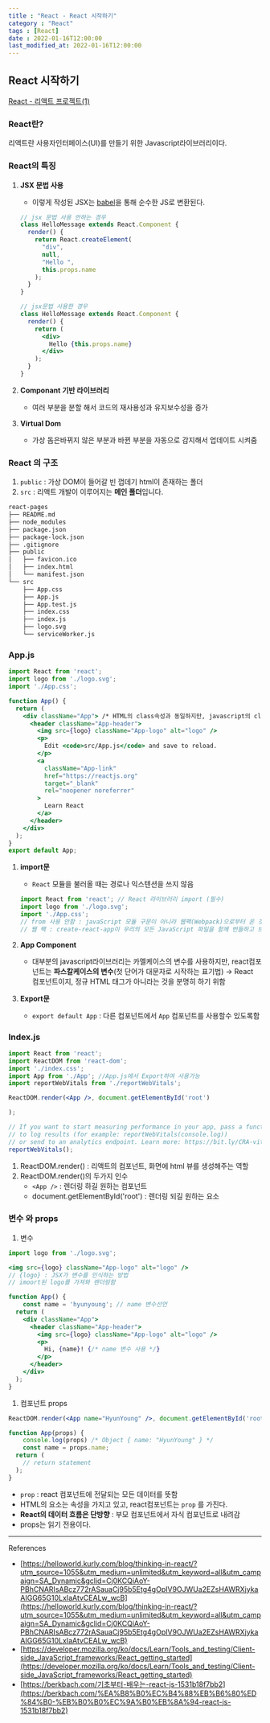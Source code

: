 ```yaml
---
title : "React - React 시작하기"
category : "React"
tags : [React]
date : 2022-01-16T12:00:00
last_modified_at: 2022-01-16T12:00:00
---
```

## React 시작하기

[React - 리액트 프로젝트(1)](https://hy1116.github.io/react/AddReactProject/)

### React란?

리액트란 사용자인터페이스(UI)를 만들기 위한 Javascript라이브러리이다.

### React의 특징

1. **JSX 문법 사용**
    - 이렇게 작성된 JSX는 [babel](https://babeljs.io/repl#?browsers=defaults%2C%20not%20ie%2011%2C%20not%20ie_mob%2011&build=&builtIns=false&corejs=3.6&spec=false&loose=false&code_lz=GYVwdgxgLglg9mABACQKYBt1wBQEpEDeAUIohAgM5SIAWAhmACbqoDC6MEA1ogLyJ4-APkIlSiOiwBOUbAHIA7nCnpGc3GIC-YqaiggpSbGNIAeAEYgoUBIgTtOXXgXpMWD7pqEQO3UwHpLawQhMQ1NIA&debug=false&forceAllTransforms=false&shippedProposals=false&circleciRepo=&evaluate=false&fileSize=false&timeTravel=false&sourceType=module&lineWrap=true&presets=env%2Creact%2Cstage-2&prettier=false&targets=&version=7.10.2&externalPlugins=&assumptions=%7B%7D)을 통해 순수한 JS로 변환된다.
    
    ```jsx
    // jsx 문법 사용 안하는 경우
    class HelloMessage extends React.Component {
      render() {
        return React.createElement(
          "div",
          null,
          "Hello ",
          this.props.name
        );
      }
    }
    
    // jsx문법 사용한 경우
    class HelloMessage extends React.Component {
      render() {
        return (
          <div>
            Hello {this.props.name}
          </div>
        );
      }
    }
    ```
    
2. **Componant 기반 라이브러리**
    - 여러 부분을 분할 해서 코드의 재사용성과 유지보수성을 증가
3. **Virtual Dom**
    - 가상 돔은바뀌지 않은 부분과 바뀐 부분을 자동으로 감지해서 업데이트 시켜줌

### React 의 구조

1. `public` :  가상 DOM이 들어갈 빈 껍데기 html이 존재하는 폴더
2. `src` : 리액트 개발이 이루어지는 **메인 폴더**입니다. 

```bash
react-pages
├── README.md
├── node_modules
├── package.json
├── package-lock.json
├── .gitignore
├── public
│   ├── favicon.ico
│   ├── index.html
│   └── manifest.json
└── src
    ├── App.css
    ├── App.js
    ├── App.test.js
    ├── index.css
    ├── index.js
    ├── logo.svg
    └── serviceWorker.js
```

### App.js

```jsx
import React from 'react';
import logo from './logo.svg';
import './App.css';

function App() {
  return (
    <div className="App"> /* HTML의 class속성과 동일하지만, javascript의 class에서 이미 사용하는 예약어이므로 코드안에서 사용불가 */
      <header className="App-header"> 
        <img src={logo} className="App-logo" alt="logo" />
        <p>
          Edit <code>src/App.js</code> and save to reload.
        </p>
        <a
          className="App-link"
          href="https://reactjs.org"
          target="_blank"
          rel="noopener noreferrer"
        >
          Learn React
        </a>
      </header>
    </div>
  );
}
export default App;
```

1. **import문**
    - `React` 모듈을 불러올 때는 경로나 익스텐션을 쓰지 않음
    
    ```jsx
    import React from 'react'; // React 라이브러리 import (필수)
    import logo from './logo.svg';
    import './App.css'; 
    // from 사용 안함 : javaScript 모듈 구문이 아니라 웹팩(Webpack)으로부터 온 것
    // 웹 팩 : create-react-app이 우리의 모든 JavaScript 파일을 함께 번들하고 브라우저에 제공하기 위해 사용하는 도구
    ```
    
2. **App Component**
    - 대부분의 javascript라이브러리는 카멜케이스의 변수를 사용하지만, react컴포넌트는 **파스칼케이스의 변수**(첫 단어가 대문자로 시작하는 표기법) → React 컴포넌트이지, 정규 HTML 태그가 아니라는 것을 분명히 하기 위함
3. **Export문**
    - `export default App` : 다른 컴포넌트에서 `App` 컴포넌트를 사용할수 있도록함

### Index.js

```jsx
import React from 'react';
import ReactDOM from 'react-dom';
import './index.css';
import App from './App'; //App.js에서 Export하여 사용가능
import reportWebVitals from './reportWebVitals';

ReactDOM.render(<App />, document.getElementById('root')

);

// If you want to start measuring performance in your app, pass a function
// to log results (for example: reportWebVitals(console.log))
// or send to an analytics endpoint. Learn more: https://bit.ly/CRA-vitals
reportWebVitals();
```

1. ReactDOM.render() : 리액트의 컴포넌트, 화면에 html 뷰를 생성해주는 역할
2. ReactDOM.render()의 두가지 인수
    - `<App />` : 렌더링 하길 원하는 컴포넌트
    - document.getElementById('root') : 렌더링 되길 원하는 요소

### 변수 와 props

1. 변수

```jsx
import logo from './logo.svg';

<img src={logo} className="App-logo" alt="logo" />
// {logo} : JSX가 변수를 인식하는 방법
// imoort된 logo를 가져와 렌더링함
```

```jsx
function App() {
	const name = 'hyunyoung'; // name 변수선언
  return (
    <div className="App">
      <header className="App-header">
        <img src={logo} className="App-logo" alt="logo" />
        <p>
          Hi, {name}! {/* name 변수 사용 */}
        </p>
      </header>
    </div>
  );
}
```

1. 컴포넌트 props

```jsx
ReactDOM.render(<App name="HyunYoung" />, document.getElementById('root'));
```

```jsx
function App(props) {
	console.log(props) /* Object { name: "HyunYoung" } */
	const name = props.name;
  return (
    // return statement
  );
}

```

- `prop` : react 컴포넌트에 전달되는 모든 데이터를 뜻함
- HTML의 요소는 속성을 가지고 있고, react컴포넌트는 `prop` 를 가진다.
- **React의 데이터 흐름은 단방향** : 부모 컴포넌트에서 자식 컴포넌트로 내려감
- props는 읽기 전용이다.

---

References

- [https://helloworld.kurly.com/blog/thinking-in-react/?utm_source=1055&utm_medium=unlimited&utm_keyword=all&utm_campaign=SA_Dynamic&gclid=Cj0KCQiAoY-PBhCNARIsABcz772rASauaCj95b5Etg4gOpIV9OJWUa2EZsHAWRXjykaAIGG65G10LxIaAtvCEALw_wcB](https://helloworld.kurly.com/blog/thinking-in-react/?utm_source=1055&utm_medium=unlimited&utm_keyword=all&utm_campaign=SA_Dynamic&gclid=Cj0KCQiAoY-PBhCNARIsABcz772rASauaCj95b5Etg4gOpIV9OJWUa2EZsHAWRXjykaAIGG65G10LxIaAtvCEALw_wcB)
- [https://developer.mozilla.org/ko/docs/Learn/Tools_and_testing/Client-side_JavaScript_frameworks/React_getting_started](https://developer.mozilla.org/ko/docs/Learn/Tools_and_testing/Client-side_JavaScript_frameworks/React_getting_started)
- [https://berkbach.com/기초부터-배우는-react-js-1531b18f7bb2](https://berkbach.com/%EA%B8%B0%EC%B4%88%EB%B6%80%ED%84%B0-%EB%B0%B0%EC%9A%B0%EB%8A%94-react-js-1531b18f7bb2)